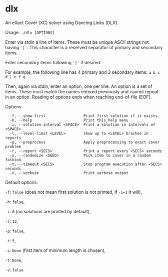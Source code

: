 # dlx
An eXact Cover (XC) solver using Dancing Links (DLX).

Usage: `./dlx [OPTIONS]`

Enter via stdin a line of items. These must be unique ASCII strings not having
`'|'`. This character is a reserved separator of primary and secondary items.

Enter secondary items following `'|'` if desired.

For example, the following line has 4 primary and 3 secondary items:
`a b c d | e f g`

Then, again via stdin, enter an option, one per line. An option is a set of
items. These must match the names entered previously and cannot repeat in an
option. Reading of options ends when reaching end-of-file (EOF).

Options:
```
  -f, --show-first                 Print first solution if it exists
  -h, --help                       Print this help menu
  -i, --solution-interval <SPACE>  Print a solution in intervals of <SPACE>
  -l, --level-limit <LEVEL>        Show up to <LEVEL> braches in reports
  -p, --preprocess                 Apply preprocessing to exact cover problem
  -r, --report <SECS>              Print a report every <SECS> seconds
  -s, --randomize <SEED>           Pick item to cover in a random fashion
  -t, --timeout <SECS>             Stop program execution after <SECS> seconds
  -v, --verbose                    Print verbose output
```

Default options:

  `-f`: `false` (does not mean first solution is not printed, if `-i=1` it will),

  `-h`: `false`,

  `-i`: `0` (no solutions are printed by default),

  `-l`: `12`,

  `-p`: `false`,

  `-r`: `5`,

  `-s`: `None` (first item of minimum length is chosen),

  `-t`: `None`,

  `-v`: `false`
